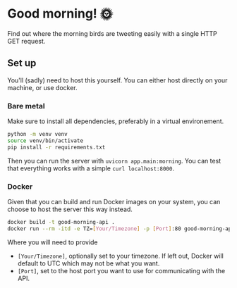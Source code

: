# Good morning! 🌞

Find out where the morning birds are tweeting easily with a single HTTP GET request.

## Set up

You'll (sadly) need to host this yourself. You can either host directly on your machine, or use docker.

### Bare metal

Make sure to install all dependencies, preferably in a virtual environement.

```sh
python -m venv venv
source venv/bin/activate
pip install -r requirements.txt
```

Then you can run the server with `uvicorn app.main:morning`. You can test that everything works with a simple `curl localhost:8000`.

### Docker

Given that you can build and run Docker images on your system, you can choose to host the server this way instead.

```sh
docker build -t good-morning-api .
docker run --rm -itd -e TZ=[Your/Timezone] -p [Port]:80 good-morning-api
```

Where you will need to provide

- `[Your/Timezone]`, optionally set to your timezone. If left out, Docker will default to UTC which may not be what you want.
- `[Port]`, set to the host port you want to use for communicating with the API.

